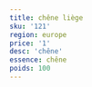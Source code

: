 ```yaml
---
title: chêne liège
sku: '121'
region: europe
price: '1'
desc: 'chêne'
essence: chêne
poids: 100
---
```

